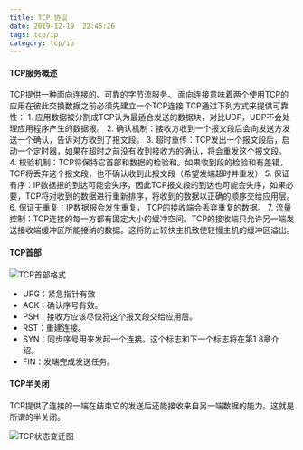 ```yaml
---
title: TCP 协议
date: 2019-12-19  22:45:26
tags: tcp/ip
category: tcp/ip
---
```

#### TCP服务概述
TCP提供一种面向连接的、可靠的字节流服务。
面向连接意味着两个使用TCP的应用在彼此交换数据之前必须先建立一个TCP连接
TCP通过下列方式来提供可靠性：
    1. 应用数据被分割成TCP认为最适合发送的数据块，对比UDP，UDP不会处理应用程序产生的数据报。
    2. 确认机制：接收方收到一个报文段后会向发送方发送一个确认，告诉对方收到了报文段。
    3. 超时重传：TCP发出一个报文段后，启动一个定时器，如果在超时之前没有收到接收方的确认，将会重发这个报文段。
    4. 校验机制：TCP将保持它首部和数据的检验和。如果收到段的检验和有差错，TCP将丢弃这个报文段，也不确认收到此报文段（希望发端超时并重发）
    5. 保证有序：IP数据报的到达可能会失序，因此TCP报文段的到达也可能会失序，如果必要，TCP将对收到的数据进行重新排序，将收到的数据以正确的顺序交给应用层。
    6. 保证无重复：IP数据报会发生重复， TCP的接收端会丢弃重复的数据。
    7. 流量控制：TCP连接的每一方都有固定大小的缓冲空间。TCP的接收端只允许另一端发送接收端缓冲区所能接纳的数据。这将防止较快主机致使较慢主机的缓冲区溢出。

#### TCP首部
![TCP首部格式](/pics/tcp.png)
+ URG：紧急指针有效
+ ACK：确认序号有效。
+ PSH：接收方应该尽快将这个报文段交给应用层。
+ RST：重建连接。
+ SYN：同步序号用来发起一个连接。这个标志和下一个标志将在第1 8章介绍。
+ FIN：发端完成发送任务。
#### TCP半关闭
TCP提供了连接的一端在结束它的发送后还能接收来自另一端数据的能力。这就是所谓的半关闭。

![TCP状态变迁图](/pics/tcp-status.png)
